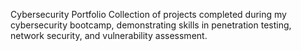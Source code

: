 Cybersecurity Portfolio
Collection of projects completed during my cybersecurity bootcamp, demonstrating skills in penetration testing, network security, and vulnerability assessment.
